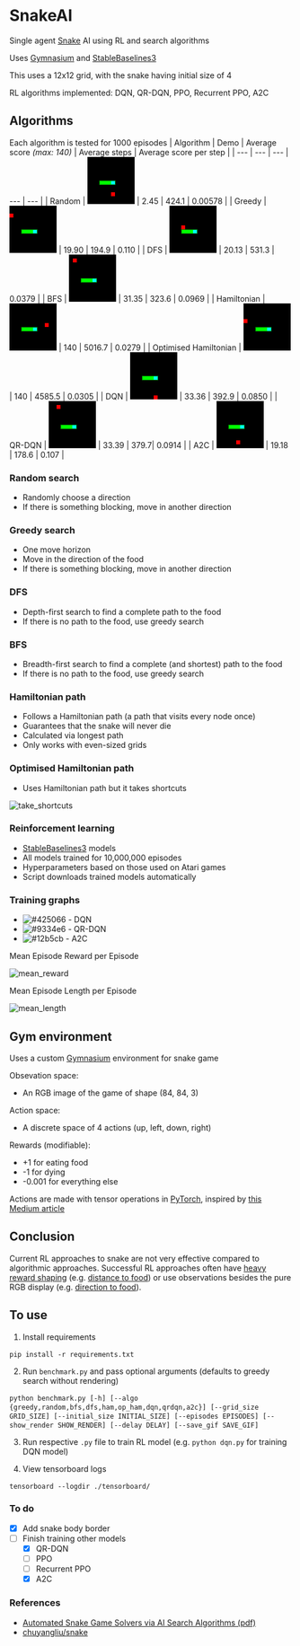 # SnakeAI
Single agent [Snake](https://en.wikipedia.org/wiki/Snake_(video_game)) AI using RL and search algorithms

Uses [Gymnasium](https://gymnasium.farama.org/) and [StableBaselines3](https://stable-baselines3.readthedocs.io/en/master/)

This uses a 12x12 grid, with the snake having initial size of 4

RL algorithms implemented: DQN, QR-DQN, PPO, Recurrent PPO, A2C

## Algorithms
Each algorithm is tested for 1000 episodes
| Algorithm | Demo | Average score *(max: 140)* | Average steps | Average score per step |
| --- | --- | --- | --- | --- |
| Random | ![random_vid](/vid_saves/random_vid_0.gif) | 2.45 | 424.1 | 0.00578 |
| Greedy | ![greedy_vid](/vid_saves/greedy_vid_0.gif) | 19.90 | 194.9 | 0.110 |
| DFS | ![dfs_vid](/vid_saves/dfs_vid_0.gif) | 20.13 | 531.3 | 0.0379 |
| BFS | ![bfs_vid](/vid_saves/bfs_vid_0.gif) | 31.35 | 323.6 | 0.0969 |
| Hamiltonian | ![ham_vid](/vid_saves/ham_vid_0.gif) | 140 | 5016.7 | 0.0279 |
| Optimised Hamiltonian | ![op_ham_vid](/vid_saves/op_ham_vid_0.gif) | 140 | 4585.5 | 0.0305 |
| DQN | ![dqn_vid](/vid_saves/dqn_vid_0.gif) | 33.36 | 392.9 | 0.0850 |
| QR-DQN | ![qrdqn_vid](/vid_saves/qrdqn_vid_0.gif) | 33.39 | 379.7| 0.0914 |
| A2C | ![a2c_vid](/vid_saves/a2c_vid_0.gif) | 19.18 | 178.6 | 0.107 |

### Random search
 - Randomly choose a direction
 - If there is something blocking, move in another direction

### Greedy search
 - One move horizon
 - Move in the direction of the food
 - If there is something blocking, move in another direction

### DFS
 - Depth-first search to find a complete path to the food
 - If there is no path to the food, use greedy search

### BFS
 - Breadth-first search to find a complete (and shortest) path to the food
 - If there is no path to the food, use greedy search

### Hamiltonian path
 - Follows a Hamiltonian path (a path that visits every node once)
 - Guarantees that the snake will never die
 - Calculated via longest path
 - Only works with even-sized grids

### Optimised Hamiltonian path
 - Uses Hamiltonian path but it takes shortcuts
 
 ![take_shortcuts](https://user-images.githubusercontent.com/80515759/226577899-467443c3-5982-4e40-bbf1-b6302377f951.png)

### Reinforcement learning
 - [StableBaselines3](https://stable-baselines3.readthedocs.io/en/master/) models
 - All models trained for 10,000,000 episodes
 - Hyperparameters based on those used on Atari games
 - Script downloads trained models automatically
### Training graphs
 - ![#425066](https://placehold.co/15x15/425066/425066.png) - DQN
 - ![#9334e6](https://placehold.co/15x15/9334e6/9334e6.png) - QR-DQN
 - ![#12b5cb](https://placehold.co/15x15/12b5cb/12b5cb.png) - A2C

Mean Episode Reward per Episode

![mean_reward](https://user-images.githubusercontent.com/80515759/226867371-3eb0bd7c-3856-4741-80e8-9108dd501691.png)

Mean Episode Length per Episode

![mean_length](https://user-images.githubusercontent.com/80515759/226867800-06953fa1-0410-43df-91e3-bb8518a4f38d.png)

## Gym environment
Uses a custom [Gymnasium](https://gymnasium.farama.org/) environment for snake game

Obsevation space: 
 - An RGB image of the game of shape (84, 84, 3)

Action space: 
 - A discrete space of 4 actions (up, left, down, right)

Rewards (modifiable):
 - +1 for eating food
 - -1 for dying
 - -0.001 for everything else

Actions are made with tensor operations in [PyTorch](https://pytorch.org/), inspired by [this Medium article](https://medium.com/@oknagg/learning-to-play-snake-at-1-million-fps-4aae8d36d2f1)

## Conclusion
Current RL approaches to snake are not very effective compared to algorithmic approaches. Successful RL approaches often have [heavy reward shaping](https://www.reddit.com/r/reinforcementlearning/comments/zfvyq1/ai_beats_snake_game_with_deep_qlearning/) (e.g. [distance to food](https://openreview.net/pdf?id=iu2XOJ45cxo)) or use observations besides the pure RGB display (e.g. [direction to food](https://ieeexplore.ieee.org/document/9480232)).

## To use
1. Install requirements
```
pip install -r requirements.txt
```
2. Run `benchmark.py` and pass optional arguments (defaults to greedy search without rendering)
```
python benchmark.py [-h] [--algo {greedy,random,bfs,dfs,ham,op_ham,dqn,qrdqn,a2c}] [--grid_size GRID_SIZE] [--initial_size INITIAL_SIZE] [--episodes EPISODES] [--show_render SHOW_RENDER] [--delay DELAY] [--save_gif SAVE_GIF]
```
3. Run respective `.py` file to train RL model (e.g. `python dqn.py` for training DQN model)

4. View tensorboard logs
```
tensorboard --logdir ./tensorboard/
```

### To do
 - [x] Add snake body border
 - [ ] Finish training other models
    - [x] QR-DQN
    - [ ] PPO
    - [ ] Recurrent PPO
    - [x] A2C

### References
 - [Automated Snake Game Solvers via AI Search Algorithms (pdf)](https://bpb-us-e2.wpmucdn.com/sites.uci.edu/dist/5/1894/files/2016/12/AutomatedSnakeGameSolvers.pdf)
 - [chuyangliu/snake](https://github.com/chuyangliu/snake)